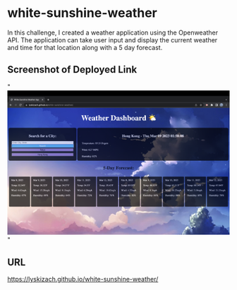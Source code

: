 # white-sunshine-weather

In this challenge, I created a weather application using the Openweather API. The application can take user input and display the current weather and time for that location along with a 5 day forecast.

## Screenshot of Deployed Link
"![alt text](screenshot3.png "Screenshot of deployed link")"

## URL
https://lyskizach.github.io/white-sunshine-weather/